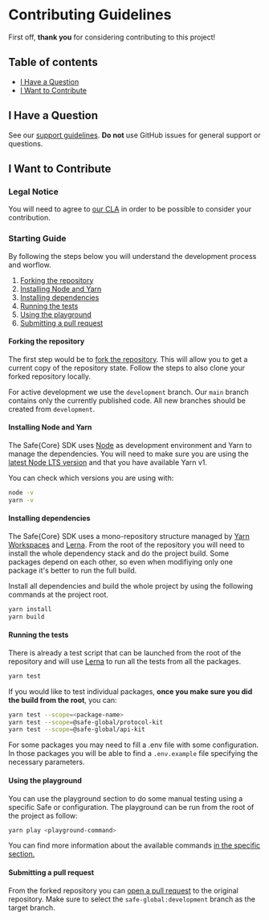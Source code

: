 # Contributing Guidelines

First off, **thank you** for considering contributing to this project!

## Table of contents

- [I Have a Question](#i-have-a-question)
- [I Want to Contribute](#i-want-to-contribute)

## <a name="i-have-a-question">I Have a Question</a>

See our [support guidelines](https://github.com/safe-global/safe-core-sdk/tree/main/SUPPORT.md). **Do not** use GitHub issues for general support or questions.

## <a name="i-want-to-contribute">I Want to Contribute</a>
### Legal Notice
You will need to agree to [our CLA](https://safe.global/cla) in order to be possible to consider your contribution.

### Starting Guide

By following the steps below you will understand the development process and worflow.
1. [Forking the repository](#forking-the-repository)
2. [Installing Node and Yarn](#installing-node-and-yarn)
3. [Installing dependencies](#installing-dependencies)
4. [Running the tests](#running-the-tests)
5. [Using the playground](#using-the-playground)
6. [Submitting a pull request](#submitting-a-pull-request)

#### Forking the repository

The first step would be to [fork the repository](https://docs.github.com/en/pull-requests/collaborating-with-pull-requests/working-with-forks/fork-a-repo#forking-a-repository). This will allow you to get a current copy of the repository state. Follow the steps to also clone your forked repository locally.

For active development we use the `development` branch. Our `main` branch contains only the currently published code. All new branches should be created from `development`.

#### Installing Node and Yarn

The Safe{Core} SDK uses [Node](https://nodejs.org) as development environment and Yarn to manage the dependencies. You will need to make sure you are using the [latest Node LTS version](https://nodejs.org/en/about/previous-releases) and that you have available Yarn v1.

You can check which versions you are using with:

```bash
node -v
yarn -v
```

#### Installing dependencies    

The Safe{Core} SDK uses a mono-repository structure managed by [Yarn Workspaces](https://classic.yarnpkg.com/lang/en/docs/workspaces/) and [Lerna](https://lerna.js.org). From the root of the repository you will need to install the whole dependency stack and do the project build. Some packages depend on each other, so even when modifiying only one package it's better to run the full build.

Install all dependencies and build the whole project by using the following commands at the project root.

```bash
yarn install
yarn build
```

#### Running the tests

There is already a test script that can be launched from the root of the repository and will use [Lerna](https://lerna.js.org) to run all the tests from all the packages.

```bash
yarn test
```

If you would like to test individual packages, **once you make sure you did the build from the root**, you can:

```bash
yarn test --scope=<package-name>
yarn test --scope=@safe-global/protocol-kit
yarn test --scope=@safe-global/api-kit
```

For some packages you may need to fill a .env file with some configuration. In those packages you will be able to find a `.env.example` file specifying the necessary parameters.

#### Using the playground

You can use the playground section to do some manual testing using a specific Safe or configuration. The playground can be run from the root of the project as follow:

```bash
yarn play <playground-command>
```

You can find more information about the available commands [in the specific section.](https://github.com/safe-global/safe-core-sdk/tree/main/playground)

#### Submitting a pull request

From the forked repository you can [open a pull request](https://docs.github.com/en/pull-requests/collaborating-with-pull-requests/proposing-changes-to-your-work-with-pull-requests/creating-a-pull-request) to the original repository. Make sure to select the `safe-global:development` branch as the target branch.
